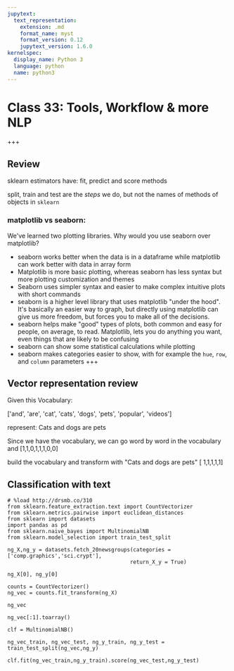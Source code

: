 ```yaml
---
jupytext:
  text_representation:
    extension: .md
    format_name: myst
    format_version: 0.12
    jupytext_version: 1.6.0
kernelspec:
  display_name: Python 3
  language: python
  name: python3
---
```


# Class 33: Tools, Workflow & more NLP

+++

## Review

sklearn estimators have:
 fit, predict and score methods

split, train and test are the _steps_ we do, but not the names of methods of objects in `sklearn`


### matplotlib vs seaborn:
We've learned two plotting libraries. Why would you use seaborn over matplotlib?

- seaborn works better when the data is in a dataframe while matplotlib can work better with data in array form
- Matplotlib is more basic plotting, whereas seaborn has less syntax but more plotting customization and themes
- Seaborn uses simpler syntax  and easier to make complex intuitive plots with short commands
- seaborn is a higher level library that uses matplotlib "under the hood".  It's basically an easier way to graph, but directly using matplotlib can give us more freedom, but forces you to make all of the decisions.
- seaborn helps make "good" types of plots, both common and easy for people, on average, to read. Matplotlib, lets you do anything you want, even things that are likely to be confusing
- seaborn can show some statistical calculations while plotting
- seaborn makes categories easier to show, with for example the `hue`, `row`, and `column` parameters
+++

## Vector representation review

Given this Vocabulary:

['and', 'are', 'cat', 'cats', 'dogs', 'pets', 'popular', 'videos']

represent: Cats and dogs are pets

Since we have the vocabulary, we can go word by word in the vocabulary and
[1,1,0,1,1,1,0,0]

build the vocabulary and transform with "Cats and dogs are pets"
[ 1,1,1,1,1]

## Classification with text

```{code-cell} ipython3
# %load http://drsmb.co/310
from sklearn.feature_extraction.text import CountVectorizer
from sklearn.metrics.pairwise import euclidean_distances
from sklearn import datasets
import pandas as pd
from sklearn.naive_bayes import MultinomialNB
from sklearn.model_selection import train_test_split
```

```{code-cell} ipython3
ng_X,ng_y = datasets.fetch_20newsgroups(categories =['comp.graphics','sci.crypt'],
                                       return_X_y = True)
```

```{code-cell} ipython3
ng_X[0], ng_y[0]
```

```{code-cell} ipython3
counts = CountVectorizer()
ng_vec = counts.fit_transform(ng_X)
```

```{code-cell} ipython3
ng_vec
```

```{code-cell} ipython3
ng_vec[:1].toarray()
```

```{code-cell} ipython3
clf = MultinomialNB()
```

```{code-cell} ipython3
ng_vec_train, ng_vec_test, ng_y_train, ng_y_test = train_test_split(ng_vec,ng_y)
```

```{code-cell} ipython3
clf.fit(ng_vec_train,ng_y_train).score(ng_vec_test,ng_y_test)
```

```{code-cell} ipython3

```
